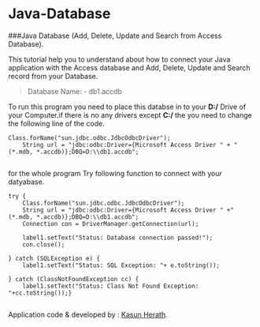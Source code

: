 # Java-Database
###Java Database (Add, Delete, Update and Search from Access Database).

This tutorial help you to understand about how to connect your Java application with the Access database and  Add, Delete, Update and 
Search record from your Database.

>Database Name: - db1.accdb

To run this program you need to place this databse in to your **D:/** Drive of your Computer.if there is no any drivers except **C:/** the 
you need to change the following line of the code.
```
Class.forName("sun.jdbc.odbc.JdbcOdbcDriver");
    String url = "jdbc:odbc:Driver={Microsoft Access Driver " + "(*.mdb, *.accdb)};DBQ=D:\\db1.accdb";
        
```
for the whole program Try following function to connect with your datyabase.
```
try {
    Class.forName("sun.jdbc.odbc.JdbcOdbcDriver");
    String url = "jdbc:odbc:Driver={Microsoft Access Driver " +"(*.mdb, *.accdb)};DBQ=D:\\db1.accdb";
    Connection con = DriverManager.getConnection(url);

    label1.setText("Status: Database connection passed!");
    con.close();
    
} catch (SQLException e) {
    label1.setText("Status: SQL Exception: "+ e.toString());
    
} catch (ClassNotFoundException cc) {
    label1.setText("Status: Class Not Found Exception: "+cc.toString());}
    
```

Application code & developed by : [Kasun Herath](http://engtute.com/About.html).




